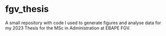 # fgv_thesis
A small repository with code I used to generate figures and analyse data for my 2023 Thesis for the MSc in Administration at EBAPE FGV.
